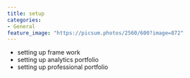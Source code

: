 ```yaml
---
title: setup
categories:
- General
feature_image: "https://picsum.photos/2560/600?image=872"
---
```


- setting up frame work
- setting up analytics portfolio
- setting up professional portfolio

